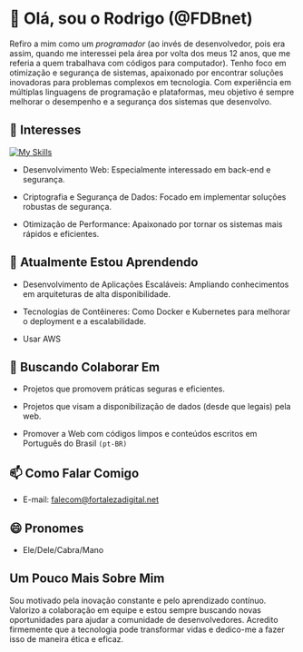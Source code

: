 # 👋 Olá, sou o Rodrigo (@FDBnet) #

Refiro a mim como um _programador_ (ao invés de desenvolvedor, pois era assim, quando me interessei pela área por volta dos meus 12 anos, que me referia a quem trabalhava com códigos para computador). Tenho foco em otimização e segurança de sistemas, apaixonado por encontrar soluções inovadoras para problemas complexos em tecnologia. Com experiência em múltiplas linguagens de programação e plataformas, meu objetivo é sempre melhorar o desempenho e a segurança dos sistemas que desenvolvo.

## 👀 Interesses ##

[![My Skills](https://skillicons.dev/icons?i=php,js,mysql,css,html,codepen,cloudflare,bootstrap,wordpress,windows&theme=light)](https://skillicons.dev)

- Desenvolvimento Web: Especialmente interessado em back-end e segurança.

- Criptografia e Segurança de Dados: Focado em implementar soluções robustas de segurança.

- Otimização de Performance: Apaixonado por tornar os sistemas mais rápidos e eficientes.



## 🌱 Atualmente Estou Aprendendo ##

- Desenvolvimento de Aplicações Escaláveis: Ampliando conhecimentos em arquiteturas de alta disponibilidade.

- Tecnologias de Contêineres: Como Docker e Kubernetes para melhorar o deployment e a escalabilidade.

- Usar AWS



## 💞️ Buscando Colaborar Em ##

- Projetos que promovem práticas seguras e eficientes.

- Projetos que visam a disponibilização de dados (desde que legais) pela web.

- Promover a Web com códigos limpos e conteúdos escritos em Português do Brasil `(pt-BR)`


## 📫 Como Falar Comigo ##
  
- E-mail: falecom@fortalezadigital.net


## 😄 Pronomes ##
  
- Ele/Dele/Cabra/Mano


## Um Pouco Mais Sobre Mim ##

Sou motivado pela inovação constante e pelo aprendizado contínuo. Valorizo a colaboração em equipe e estou sempre buscando novas oportunidades para ajudar a comunidade de desenvolvedores. Acredito firmemente que a tecnologia pode transformar vidas e dedico-me a fazer isso de maneira ética e eficaz.

<!---
FDBnet/FDBnet is a ✨ special ✨ repository because its `README.md` (this file) appears on your GitHub profile.
You can click the Preview link to take a look at your changes.
--->
